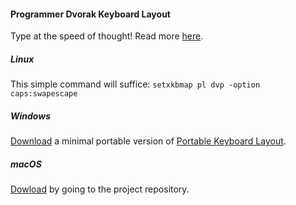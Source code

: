 #### Programmer Dvorak Keyboard Layout

Type at the speed of thought!
Read more [here](https://www.kaufmann.no/roland/dvorak/).

##### Linux
This simple command will suffice:
`setxkbmap pl dvp -option caps:swapescape`

##### Windows
[<i class='fa fa-file-download'></i> Download]()
a minimal portable version of
[Portable Keyboard Layout](http://pkl.sourceforge.net/).

##### macOS
[<i class='fab fa-github'></i> Dowload](https://github.com/maxadamski/polski-dvp)
by going to the project repository.

